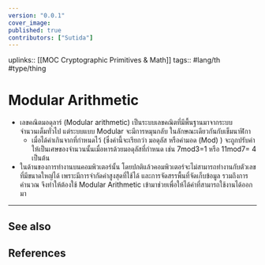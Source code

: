 ```yaml
---
version: "0.0.1"
cover_image:
published: true
contributors: ["Sutida"]
---
```

uplinks:: [[MOC Cryptographic Primitives & Math]]
tags:: #lang/th #type/thing 

# Modular Arithmetic
- เลขคณิตมอดุลาร์ (Modular arithmetic) เป็นระบบเลขคณิตที่มีพื้นฐานมาจากระบบจำนวนเต็มทั่วไป แต่ระบบแบบ Modular จะมีการหมุนกลับ ในลักษณะเดียวกันกับเข็มนาฬิกา 
	- เมื่อได้ค่าเกินจากที่กำหนดไว้ (ซึ่งค่านี้จะเรียกว่า มอดุลัส หรือค่ามอด (Mod) ) จะถูกปรับค่าให้เป็นเศษของจำนวนนั้นเมื่อหารด้วยมอดุลัสที่กำหนด เช่น  7mod3=1 หรือ 11mod7= 4 เป็นต้น
- ในด้านของการทำงานบนคอมพิวเตอร์นั้น โดยปกติแล้วคอมพิวเตอร์จะไม่สามารถทำงานกับตัวเลขที่มีขนาดใหญ่ได้  เพราะมีการจำกัดค่าสูงสุดที่ใช้ได้ และการจัดสรรพื้นที่จัดเก็บข้อมูล รวมถึงการคำนวณ  จึงทำให้ต้องใช้ Modular Arithmetic เข้ามาช่วยเพื่อให้ได้ค่าที่สามารถใช้งานได้ออกมา
---
## See also
## References
